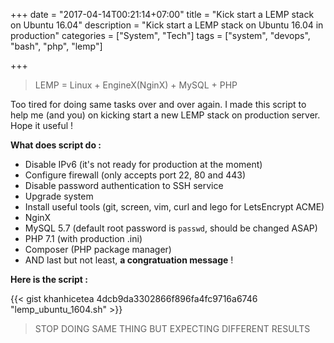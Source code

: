 +++
date = "2017-04-14T00:21:14+07:00"
title = "Kick start a LEMP stack on Ubuntu 16.04"
description = "Kick start a LEMP stack on Ubuntu 16.04 in production"
categories = ["System", "Tech"]
tags = ["system", "devops", "bash", "php", "lemp"]

+++

> LEMP = Linux + EngineX(NginX) + MySQL + PHP

Too tired for doing same tasks over and over again. I made this script to help me (and you) on kicking start a new LEMP stack on production server. Hope it useful !

**What does script do :**

- Disable IPv6 (it's not ready for production at the moment)
- Configure firewall (only accepts port 22, 80 and 443)
- Disable password authentication to SSH service
- Upgrade system
- Install useful tools (git, screen, vim, curl and lego for LetsEncrypt ACME)
- NginX
- MySQL 5.7 (default root password is `passwd`, should be changed ASAP)
- PHP 7.1 (with production .ini)
- Composer (PHP package manager)
- AND last but not least, **a congratuation message** !

**Here is the script :**

{{< gist khanhicetea 4dcb9da3302866f896fa4fc9716a6746 "lemp_ubuntu_1604.sh" >}}

> STOP DOING SAME THING BUT EXPECTING DIFFERENT RESULTS